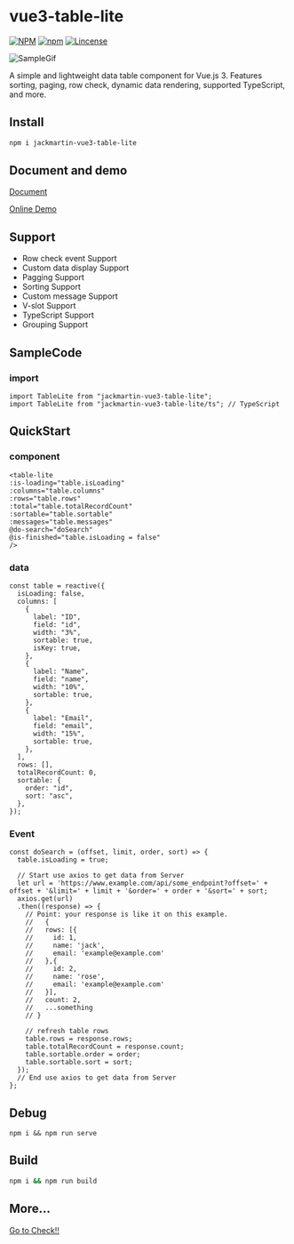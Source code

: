 # vue3-table-lite

[![NPM](https://img.shields.io/npm/v/jackmartin-vue3-table-lite)](https://www.npmjs.com/package/jackmartin-vue3-table-lite)
[![npm](https://img.shields.io/npm/dm/jackmartin-vue3-table-lite)](https://www.npmjs.com/package/jackmartin-vue3-table-lite)
[![Lincense](https://img.shields.io/github/license/martinjack/vue3-table-lite)](https://github.com/martinjack/vue3-table-lite/blob/master/LICENSE) 

![SampleGif](https://linmasahiro.github.io/vue3-table-lite/sample.gif)

A simple and lightweight data table component for Vue.js 3. Features sorting, paging, row check, dynamic data rendering, supported TypeScript, and more.

## Install
```sh
npm i jackmartin-vue3-table-lite
```

## Document and demo

[Document](https://vue3-lite-table.vercel.app/)

[Online Demo](https://vue3-lite-table.vercel.app/simple-examples)

## Support

+ Row check event Support
+ Custom data display Support
+ Pagging Support
+ Sorting Support
+ Custom message Support
+ V-slot Support
+ TypeScript Support
+ Grouping Support

## SampleCode

### import
    import TableLite from "jackmartin-vue3-table-lite";
    import TableLite from "jackmartin-vue3-table-lite/ts"; // TypeScript

## QuickStart
### component
    <table-lite
    :is-loading="table.isLoading"
    :columns="table.columns"
    :rows="table.rows"
    :total="table.totalRecordCount"
    :sortable="table.sortable"
    :messages="table.messages"
    @do-search="doSearch"
    @is-finished="table.isLoading = false"
    />
  ></table-lite>

### data
    const table = reactive({
      isLoading: false,
      columns: [
        {
          label: "ID",
          field: "id",
          width: "3%",
          sortable: true,
          isKey: true,
        },
        {
          label: "Name",
          field: "name",
          width: "10%",
          sortable: true,
        },
        {
          label: "Email",
          field: "email",
          width: "15%",
          sortable: true,
        },
      ],
      rows: [],
      totalRecordCount: 0,
      sortable: {
        order: "id",
        sort: "asc",
      },
    });

### Event
    const doSearch = (offset, limit, order, sort) => {
      table.isLoading = true;

      // Start use axios to get data from Server
      let url = 'https://www.example.com/api/some_endpoint?offset=' + offset + '&limit=' + limit + '&order=' + order + '&sort=' + sort;
      axios.get(url)
      .then((response) => {
        // Point: your response is like it on this example.
        //   {
        //   rows: [{
        //     id: 1,
        //     name: 'jack',
        //     email: 'example@example.com'
        //   },{
        //     id: 2,
        //     name: 'rose',
        //     email: 'example@example.com'
        //   }],
        //   count: 2,
        //   ...something
        // }
        
        // refresh table rows
        table.rows = response.rows;
        table.totalRecordCount = response.count;
        table.sortable.order = order;
        table.sortable.sort = sort;
      });
      // End use axios to get data from Server
    };

## Debug
```ssh
npm i && npm run serve
```

## Build
```sh
npm i && npm run build
```

## More...
[Go to Check!!](https://vue3-lite-table.vercel.app/usage#defMode)